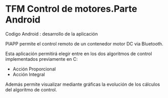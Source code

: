 # TFM Control de motores.Parte Android
Codigo Android : desarrollo de la aplicación

PIAPP permite el control remoto de un contenedor motor DC via Bluetooth.

Esta aplicación permitirá elegir entre en los dos algoritmos de control implementados previamente en C:
 - Acción Proporcional
 - Acción Integral
 
Además permite visualizar mediante gráficas la evolución de los cálculos del algoritmo de control.
 


